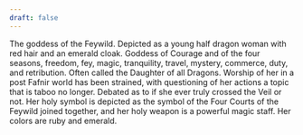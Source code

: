 ```yaml
---
draft: false
---
```

The goddess of the Feywild. Depicted as a young half dragon woman with red hair and an emerald cloak. Goddess of Courage and of the four seasons, freedom, fey, magic, tranquility, travel, mystery, commerce, duty, and  retribution. Often called the Daughter of all Dragons. Worship of her in a post Fafnir world has been strained, with questioning of her actions a topic that is taboo no longer. Debated as to if she ever truly crossed the Veil or not. Her holy symbol is depicted as the symbol of the Four Courts of the Feywild joined together, and her holy weapon is a powerful magic staff. Her colors are ruby and emerald.